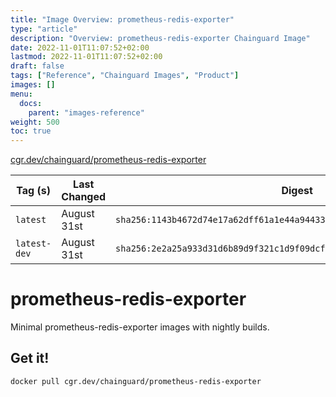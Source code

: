 ```yaml
---
title: "Image Overview: prometheus-redis-exporter"
type: "article"
description: "Overview: prometheus-redis-exporter Chainguard Image"
date: 2022-11-01T11:07:52+02:00
lastmod: 2022-11-01T11:07:52+02:00
draft: false
tags: ["Reference", "Chainguard Images", "Product"]
images: []
menu:
  docs:
    parent: "images-reference"
weight: 500
toc: true
---
```


[cgr.dev/chainguard/prometheus-redis-exporter](https://github.com/chainguard-images/images/tree/main/images/prometheus-redis-exporter)

| Tag (s)       | Last Changed | Digest                                                                    |
|---------------|--------------|---------------------------------------------------------------------------|
|  `latest`     | August 31st  | `sha256:1143b4672d74e17a62dff61a1e44a9443351e9b768ef89e61f63ddbf1e24aa80` |
|  `latest-dev` | August 31st  | `sha256:2e2a25a933d31d6b89d9f321c1d9f09dcf87003eccd0238f6f7647de5fa68ffc` |

# prometheus-redis-exporter

Minimal prometheus-redis-exporter images with nightly builds.

## Get it!

```shell
docker pull cgr.dev/chainguard/prometheus-redis-exporter
```
